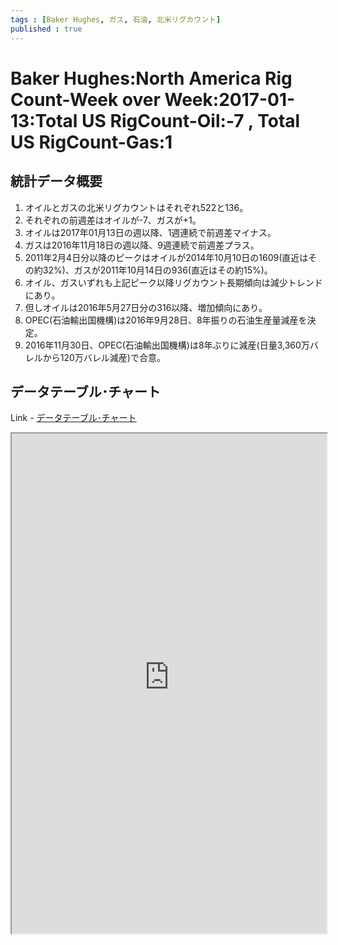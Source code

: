 ```yaml
--- 
tags : [Baker Hughes, ガス, 石油, 北米リグカウント] 
published : true
---
```

#  Baker Hughes:North America Rig Count-Week over Week:2017-01-13:Total US RigCount-Oil:-7 , Total US RigCount-Gas:1
## 統計データ概要
1. オイルとガスの北米リグカウントはそれぞれ522と136。
1. それぞれの前週差はオイルが-7、ガスが+1。
1. オイルは2017年01月13日の週以降、1週連続で前週差マイナス。
1. ガスは2016年11月18日の週以降、9週連続で前週差プラス。
1. 2011年2月4日分以降のピークはオイルが2014年10月10日の1609(直近はその約32%)、ガスが2011年10月14日の936(直近はその約15%)。
1. オイル、ガスいずれも上記ピーク以降リグカウント長期傾向は減少トレンドにあり。
1. 但しオイルは2016年5月27日分の316以降、増加傾向にあり。
1. OPEC(石油輸出国機構)は2016年9月28日、8年振りの石油生産量減産を決定。
1. 2016年11月30日、OPEC(石油輸出国機構)は8年ぶりに減産(日量3,360万バレルから120万バレル減産)で合意。

	
## データテーブル･チャート
Link - [データテーブル･チャート](http://knowledgevault.saecanet.com/charts/am-consulting.co.jp-NorthAmericaRigCount.html)
<iframe src="http://knowledgevault.saecanet.com/charts/am-consulting.co.jp-NorthAmericaRigCount.html" width="100%" height="800px"></iframe>